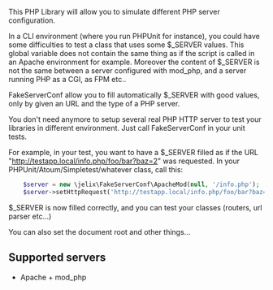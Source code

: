 This PHP Library will allow you to simulate different PHP server configuration.

In a CLI environment (where you run PHPUnit for instance), you could have some
difficulties to test a class that uses some $_SERVER values. This global
variable does not contain the same thing as if the script is called in an Apache
environment for example. Moreover the content of $_SERVER is not the same
between a server configured with mod_php, and a server running PHP as a CGI, as FPM etc..

FakeServerConf allow you to fill automatically $_SERVER with good values, only by given an
URL and the type of a PHP server.

You don't need anymore to setup several real PHP HTTP server to test your libraries in
different environment. Just call FakeServerConf in your unit tests.

For example, in your test, you want to have a $_SERVER filled as if
the URL "http://testapp.local/info.php/foo/bar?baz=2" was requested. In your
PHPUnit/Atoum/Simpletest/whatever class, call this:

```php
    $server = new \jelix\FakeServerConf\ApacheMod(null, '/info.php');
    $server->setHttpRequest('http://testapp.local/info.php/foo/bar?baz=2');
```

$_SERVER is now filled correctly, and you can test your classes (routers, url parser etc...)

You can also set the document root and other things...


## Supported servers

- Apache + mod_php

